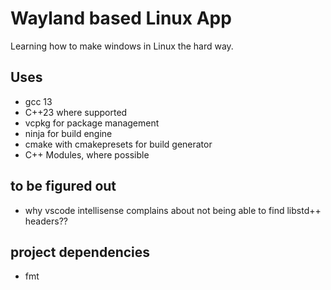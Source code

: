 # Wayland based Linux App
Learning how to make windows in Linux the hard way.

## Uses
- gcc 13
- C++23 where supported
- vcpkg for package management
- ninja for build engine
- cmake with cmakepresets for build generator
- C++ Modules, where possible

## to be figured out
- why vscode intellisense complains about not being able to find libstd++ headers??

## project dependencies
- fmt
